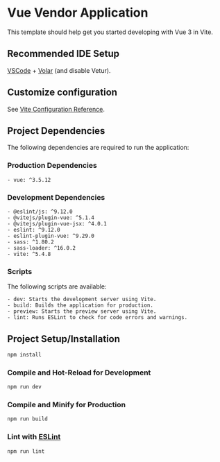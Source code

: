# Vue Vendor Application

This template should help get you started developing with Vue 3 in Vite.

## Recommended IDE Setup

[VSCode](https://code.visualstudio.com/) + [Volar](https://marketplace.visualstudio.com/items?itemName=Vue.volar) (and disable Vetur).

## Customize configuration

See [Vite Configuration Reference](https://vite.dev/config/).

## Project Dependencies

The following dependencies are required to run the application:

### Production Dependencies

    - vue: ^3.5.12

### Development Dependencies

    - @eslint/js: ^9.12.0
    - @vitejs/plugin-vue: ^5.1.4
    - @vitejs/plugin-vue-jsx: ^4.0.1
    - eslint: ^9.12.0
    - eslint-plugin-vue: ^9.29.0
    - sass: ^1.80.2
    - sass-loader: ^16.0.2
    - vite: ^5.4.8

### Scripts

The following scripts are available:

    - dev: Starts the development server using Vite.
    - build: Builds the application for production.
    - preview: Starts the preview server using Vite.
    - lint: Runs ESLint to check for code errors and warnings.

## Project Setup/Installation

```sh
npm install
```

### Compile and Hot-Reload for Development

```sh
npm run dev
```

### Compile and Minify for Production

```sh
npm run build
```

### Lint with [ESLint](https://eslint.org/)

```sh
npm run lint
```
